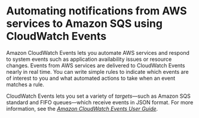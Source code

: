 # Automating notifications from AWS services to Amazon SQS using CloudWatch Events<a name="sqs-automating-using-cloudwatch-events"></a>

Amazon CloudWatch Events lets you automate AWS services and respond to system events such as application availability issues or resource changes\. Events from AWS services are delivered to CloudWatch Events nearly in real time\. You can write simple rules to indicate which events are of interest to you and what automated actions to take when an event matches a rule\.

CloudWatch Events lets you set a variety of *targets*—such as Amazon SQS standard and FIFO queues—which receive events in JSON format\. For more information, see the *[Amazon CloudWatch Events User Guide](https://docs.aws.amazon.com/AmazonCloudWatch/latest/events/)*\.